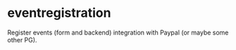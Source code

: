 # eventregistration
Register events (form and backend) integration with Paypal (or maybe some other PG).
